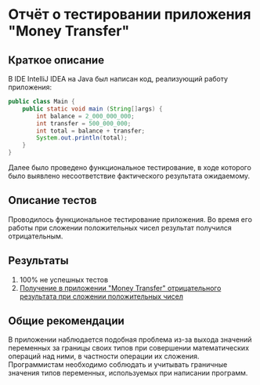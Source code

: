 # Отчёт о тестировании приложения "Money Transfer"

## Краткое описание

В IDE IntelliJ IDEA на Java был написан код, реализующий работу приложения:

```java
public class Main {
    public static void main (String[]args) {
        int balance = 2_000_000_000;
        int transfer = 500_000_000;
        int total = balance + transfer;
        System.out.println(total);
    }
}
```


Далее было проведено функциональное тестирование, в ходе которого было выявлено несоответствие фактического результата ожидаемому.  

## Описание тестов

Проводилось функциональное тестирование приложения. Во время его работы при сложении положительных чисел результат получился отрицательным. 

## Результаты

1. 100% не успешных тестов
2. [Получение в приложении "Money Transfer" отрицательного результата при сложении положительных чисел](https://github.com/domainlover/Java_Zadanie2.1/issues/1) 

## Общие рекомендации

В приложении наблюдается подобная проблема из-за выхода значений переменных за границы своих типов при совершении математических операций над ними, в частности операции их сложения.
Программистам необходимо соблюдать и учитывать граничные значения типов переменных, используемых при написании программ. 
